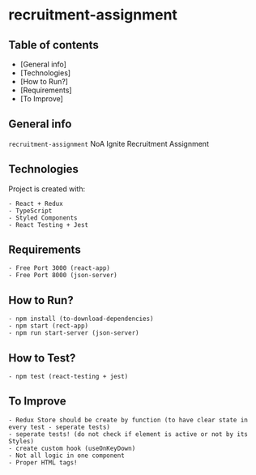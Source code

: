 # recruitment-assignment
## Table of contents
* [General info]
* [Technologies]
* [How to Run?]
* [Requirements]
* [To Improve]

## General info
``` recruitment-assignment ``` NoA Ignite Recruitment Assignment
  
## Technologies
Project is created with:
```  
- React + Redux
- TypeScript
- Styled Components
- React Testing + Jest
```  

## Requirements
```  
- Free Port 3000 (react-app)
- Free Port 8000 (json-server)
```  
## How to Run?
```  
- npm install (to-download-dependencies)
- npm start (rect-app)
- npm run start-server (json-server)
```  

## How to Test?
```  
- npm test (react-testing + jest)
```  

## To Improve
```  
- Redux Store should be create by function (to have clear state in every test - seperate tests)
- seperate tests! (do not check if element is active or not by its Styles)
- create custom hook (useOnKeyDown)
- Not all logic in one component
- Proper HTML tags!
```  
